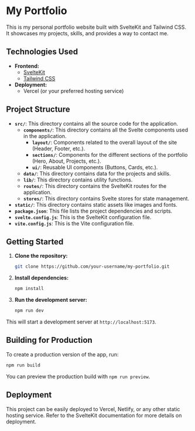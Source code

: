 # My Portfolio

This is my personal portfolio website built with SvelteKit and Tailwind CSS. It showcases my projects, skills, and provides a way to contact me.

## Technologies Used

- **Frontend:**
  - [SvelteKit](https://kit.svelte.dev/)
  - [Tailwind CSS](https://tailwindcss.com/)
- **Deployment:**
  - Vercel (or your preferred hosting service)

## Project Structure

- **`src/`**: This directory contains all the source code for the application.
  - **`components/`**: This directory contains all the Svelte components used in the application.
    - **`layout/`**: Components related to the overall layout of the site (Header, Footer, etc.).
    - **`sections/`**: Components for the different sections of the portfolio (Hero, About, Projects, etc.).
    - **`ui/`**: Reusable UI components (Buttons, Cards, etc.).
  - **`data/`**: This directory contains data for the projects and skills.
  - **`lib/`**: This directory contains utility functions.
  - **`routes/`**: This directory contains the SvelteKit routes for the application.
  - **`stores/`**: This directory contains Svelte stores for state management.
- **`static/`**: This directory contains static assets like images and fonts.
- **`package.json`**: This file lists the project dependencies and scripts.
- **`svelte.config.js`**: This is the SvelteKit configuration file.
- **`vite.config.js`**: This is the Vite configuration file.

## Getting Started

1. **Clone the repository:**
   ```bash
   git clone https://github.com/your-username/my-portfolio.git
   ```
2. **Install dependencies:**
    ```bash
    npm install
    ```
3. **Run the development server:**
    ```bash
    npm run dev
    ```
This will start a development server at `http://localhost:5173`.

## Building for Production

To create a production version of the app, run:

```bash
npm run build
```

You can preview the production build with `npm run preview`.

## Deployment

This project can be easily deployed to Vercel, Netlify, or any other static hosting service. Refer to the SvelteKit documentation for more details on deployment.
